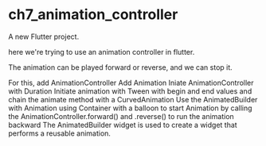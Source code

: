 # ch7_animation_controller

A new Flutter project.

here we're trying to use an animation controller in flutter.

The animation can be played forward or reverse, and we can stop it.

For this, 
  add AnimationController
  Add Animation
  Iniate AnimationController with Duration
  Initiate animation with Tween with begin and end values and chain the animate method with a CurvedAnimation
  Use the AnimatedBuilder with Animation using Container with a balloon to start Animation by calling the 
    AnimationController.forward() and .reverse() to run the animation backward
  The AnimatedBuilder widget is used to create a widget that performs a reusable animation.
